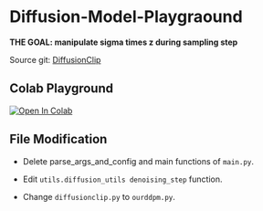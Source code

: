 # Diffusion-Model-Playgraound
**THE GOAL: manipulate sigma times z during sampling step**

Source git: [DiffusionClip](https://github.com/gwang-kim/DiffusionCLIP)

## Colab Playground
[![Open In Colab](https://colab.research.google.com/assets/colab-badge.svg)](https://colab.research.google.com/drive/1D_-8jELFZDQN-53St-Juov_hE8MHm3o0#scrollTo=q0WAU_sCp3xf)

## File Modification
* Delete parse_args_and_config and main functions of ``main.py``.

* Edit ``utils.diffusion_utils denoising_step`` function.

* Change ``diffusionclip.py`` to ``ourddpm.py``.
